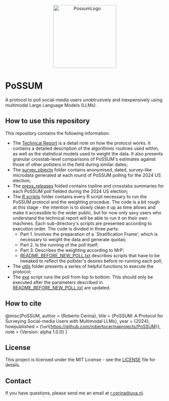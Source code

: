 <p align="center">
  <img src="https://github.com/robertocerinaprojects/PoSSUM/assets/51832016/c6aab730-ec8c-4bda-a9a3-2024594b0ec8" alt="PossumLogo" width="200" />
</p>


# PoSSUM
A protocol to poll social-media users unobtrusively and inexpensively using multimodal Large Language Models (LLMs).

## How to use this repository 
This repository contains the following information: 
- The [Technical Report](./PoSSUM_Technical_Report.pdf) is a detail note on how the protocol works. It contains a detailed description of the algorithmic routines used within, as well as the statistical models used to weight the data. It also presents granular crosstab-level comparisons of PoSSUM's estimates against those of other pollsters in the field during similar dates; 
- The [survey_objects](./survey_objects) folder contains anonymised, dated, survey-like microdata generated at each round of PoSSUM polling for the 2024 US election;
- The [press_releases](./press_releases) folded contains topline and crosstabs summaries for each PoSSUM poll fielded during the 2024 US election;
- The [R scripts](./R_scripts) folder contains every R script necessary to run the PoSSUM protocol and the weighting procedue. The code is a bit rough at this stage - the intention is to slowly clean it up as time allows and make it accessible to the wider public, but for now only savy users who understand the technical report will be able to run it on their own machines. Each sub-directory's scripts are presented according to execution order. The code is divided in three parts:
    + Part 1. Involves the preparation of a `Stratification Frame', which is necessary to weight the data and generate quotas;
    + Part 2. Is the running of the poll itself;
    + Part 3. Describes the weighting according to MrP;
    + [README_BEFORE_NEW_POLL.txt](./R_scripts/README_BEFORE_NEW_POLL.txt) describes scripts that have to be tweaked to reflect the pollster's desires before re-running each poll;
- The [utils](./utils) folder presents a series of helpful functions to execute the protocol;
- The [exe](./exe) script runs the poll from top to bottom. This should only be executed after the parameters described in [README_BEFORE_NEW_POLL.txt](./R_scripts/README_BEFORE_NEW_POLL.txt) are updated. 
  
## How to cite
@misc{PoSSUM,
  author = {Roberto Cerina},
  title = {PoSSUM: A Protocol for Surveying Social-media Users with Multimodal LLMs},
  year = {2024},
  howpublished = {\url{https://github.com/robertocerinaprojects/PoSSUM}},
  note = {Version: alpha 1.0.0}
}

## License
This project is licensed under the MIT License - see the [LICENSE](LICENSE) file for details.

## Contact
If you have questions, please send me an email at r.cerina@uva.nl.

